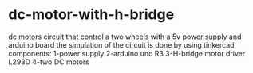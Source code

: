 # dc-motor-with-h-bridge
dc motors circuit that control a two wheels with a 5v power supply and arduino board 
the simulation of the circuit is done by using tinkercad
components:
1-power supply
2-arduino uno R3
3-H-bridge motor driver L293D
4-two DC motors
